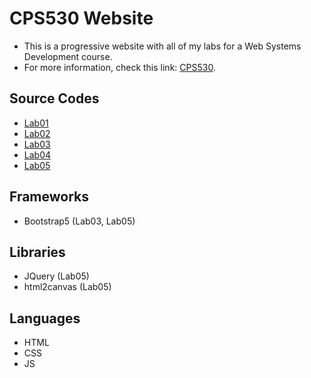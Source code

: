 # CPS530 Website
- This is a progressive website with all of my labs for a Web Systems Development course.
- For more information, check this link: [CPS530](https://www.torontomu.ca/calendar/2023-2024/courses/computer-science/CPS/530/).

## Source Codes
- [Lab01](https://github.com/andrearcaina/CPS530-Website/tree/main/labs/Lab01)
- [Lab02](https://github.com/andrearcaina/CPS530-Website/tree/main/labs/Lab02)
- [Lab03](https://github.com/andrearcaina/CPS530-Website/tree/main/labs/Lab03)
- [Lab04](https://github.com/andrearcaina/CPS530-Website/tree/main/labs/Lab04)
- [Lab05](https://github.com/andrearcaina/CPS530-Website/tree/main/labs/Lab05)

## Frameworks
- Bootstrap5 (Lab03, Lab05)

## Libraries
- JQuery (Lab05)
- html2canvas (Lab05)

## Languages
- HTML
- CSS
- JS
